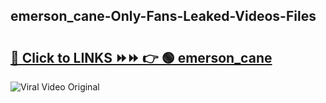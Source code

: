 
 ## emerson_cane-Only-Fans-Leaked-Videos-Files

# <h2><a href="https://mediaupload.pro?emerson_cane">🔗 Click to LINKS ⏩⏩ 👉 🟢 emerson_cane </a></h2>

<a href="https://mediaupload.pro?emerson_cane" rel="nofollow" data-target="animated-image.originalLink"><img src="https://i.ibb.co.com/xMMVF88/686577567.gif" alt="Viral Video Original" style="max-width: 100%; display: inline-block;" data-target="animated-image.originalImage"></a>